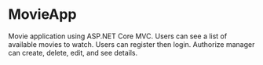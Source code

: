 # MovieApp
Movie application using ASP.NET Core MVC.
Users can see a list of available movies to watch. 
Users can register then login.
Authorize manager can create, delete, edit, and see details.
